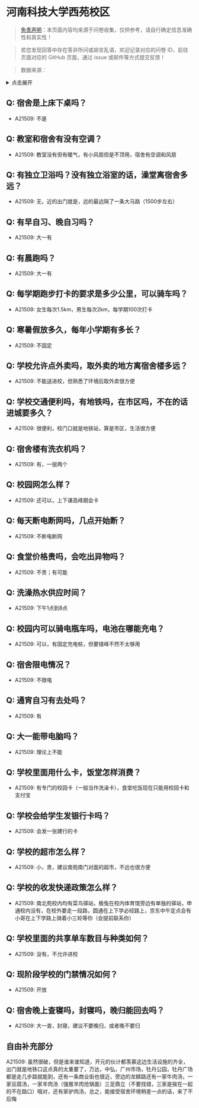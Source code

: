 # 河南科技大学西苑校区

> [免责声明](https://colleges.chat/#_3)：本页面内容均来源于问卷收集，仅供参考，请自行确定信息准确性和真实性！

> 若您发现回答中存在答非所问或胡言乱语，欢迎记录对应的问卷 ID，前往页面对应的 GitHub 页面，通过 issue 或邮件等方式提交反馈！

> 数据来源：

<details><summary>点击展开</summary>
<ul>
<li>A21509: 匿名 (2024 年 02 月)</li>
</ul>
</details>

## Q: 宿舍是上床下桌吗？

- A21509: 不是

## Q: 教室和宿舍有没有空调？

- A21509: 教室没有但有暖气，有小风扇但是不顶用，宿舍有空调和风扇

## Q: 有独立卫浴吗？没有独立浴室的话，澡堂离宿舍多远？

- A21509: 无，近的出门就是，远的最远隔了一条大马路（1500步左右）

## Q: 有早自习、晚自习吗？

- A21509: 大一有

## Q: 有晨跑吗？

- A21509: 大一有

## Q: 每学期跑步打卡的要求是多少公里，可以骑车吗？

- A21509: 女生每次1.5km，男生每次2km，每学期100次打卡

## Q: 寒暑假放多久，每年小学期有多长？

- A21509: 不固定

## Q: 学校允许点外卖吗，取外卖的地方离宿舍楼多远？

- A21509: 不能送进校，但熟悉了环境后取外卖很方便

## Q: 学校交通便利吗，有地铁吗，在市区吗，不在的话进城要多久？

- A21509: 很便利，校门口就是地铁站，算是市区，生活很方便

## Q: 宿舍楼有洗衣机吗？

- A21509: 有，一层两个

## Q: 校园网怎么样？

- A21509: 还可以，上下课高峰期会卡

## Q: 每天断电断网吗，几点开始断？

- A21509: 不断电断网

## Q: 食堂价格贵吗，会吃出异物吗？

- A21509: 不贵；有可能

## Q: 洗澡热水供应时间？

- A21509: 下午1点到8点

## Q: 校园内可以骑电瓶车吗，电池在哪能充电？

- A21509: 可以，有固定充电桩，但要错峰不然不太够用

## Q: 宿舍限电情况？

- A21509: 不限电

## Q: 通宵自习有去处吗？

- A21509: 有

## Q: 大一能带电脑吗？

- A21509: 理论上不能

## Q: 学校里面用什么卡，饭堂怎样消费？

- A21509: 有专门的校园卡（一般当作洗澡卡），食堂吃饭现在只能用校园卡和支付宝

## Q: 学校会给学生发银行卡吗？

- A21509: 会发一张建行的卡

## Q: 学校的超市怎么样？

- A21509: 小，贵，建议南苑南门对面的超市，不远也很方便

## Q: 学校的收发快递政策怎么样？

- A21509: 南北苑校内均有菜鸟驿站，极兔在校内体育馆旁边有单独的驿站，申通校内没有，在校外要走一段路，圆通在上下学必经路上，京东中午定点会有小哥在上下学路上骑着小三轮等你（会提前联系你）

## Q: 学校里面的共享单车数目与种类如何？

- A21509: 没有，不允许进校

## Q: 现阶段学校的门禁情况如何？

- A21509: 开放

## Q: 宿舍晚上查寝吗，封寝吗，晚归能回去吗？

- A21509: 大一查，封寝，建议不要晚归，或者晚不要归

## 自由补充部分

A21509: 虽然很破，但是谁来谁知道，开元的伙计都羡慕这边生活设施的齐全，出门就是地铁口这点真的太重要了，万达，中弘，广州市场，牡丹公园，牡丹广场都是走几步路就能到，还有一条商业街也很近，旁边的龙鳞路还有一家牛肉汤，一家豆腐汤，一家羊肉汤（强推羊肉炝锅面）三足鼎立（不要找错，三家是挨在一起的不在路口）哦对，还有家驴肉汤，总之，能接受宿舍环境稍差一点的话，来了不后悔